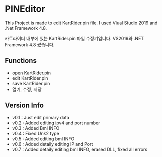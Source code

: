 # PINEditor

This Project is made to edit KartRider.pin file. I used Viual Studio 2019 and .Net Framework 4.8.

카트라이더 내부에 있는 KartRider.pin 파일 수정기입니다. VS2019와 .NET Framework 4.8 썼습니다.
## Functions

- open KartRider.pin
- edit KartRider.pin
- save KartRider.pin
- 열기, 수정, 저장

## Version Info

- v0.1 : Just edit primary data
- v0.2 : Added editing ipv4 and port number
- v0.3 : Added Bml INFO
- v0.4 : Fixed Unk2 type
- v0.5 : Added editing bml INFO
- v0.6 : Added detaily editing IP and Port 
- v0.7 : Added detaily editing bml INFO, erased DLL, fixed all errors 
